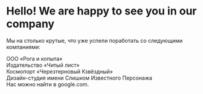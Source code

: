 # Hello! We are happy to see you in our company
Мы на столько крутые, что уже успели поработать со следующими компаниями:

ООО «Рога и копыта»\
Издательство «Читый лист»\
Космопорт «Черезтерновый Кзвёздный»\
Дизайн-студия имени Слишком Известного Персонажа\
Нас можно найти в google.com.
